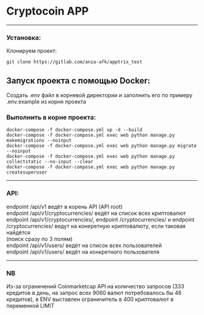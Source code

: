# Cryptocoin APP
____
### Установка:

Клонируем проект:

    git clone https://gitlab.com/anza-afk/apptrix_test

## Запуск проекта с помощью Docker:

Создать .env файл в корневой директории и заполнить его по примеру .env.example из корня проекта

### Выполнить в корне проекта:

    docker-compose -f docker-compose.yml up -d --build
    docker-compose -f docker-compose.yml exec web python manage.py makemigrations --noinput
    docker-compose -f docker-compose.yml exec web python manage.py migrate --noinput
    docker-compose -f docker-compose.yml exec web python manage.py collectstatic --no-input --clear
    docker-compose -f docker-compose.yml exec web python manage.py createsuperuser

____ 
### API:

endpoint /api/v1 ведёт в корень API (API root)</br>
endpoint /api/v1/cryptocurrencies/ ведёт на список всех криптовалют</br>
endpoint /api/v1/cryptocurrencies/<name>, endpoint /cryptocurrencies/<symbol> и endpoint /cryptocurrencies/<id> ведут на конеретную криптовалюту, если таковая найдётся</br>
(поиск сразу по 3 полям)</br>
endpoint /api/v1/users/ ведёт на список всех пользователей</br>
endpoint /api/v1/users/<pk> ведёт на конкретного пользователя</br>

____
### NB
Из-за ограничений Coinmarketcap API на количество запросов (333 кредитов в день, на запрос всех 9060 валют потребовалось бы 46 кредитов), в ENV выставлен ограничитель в 400 криптовалют в переменной LIMIT
